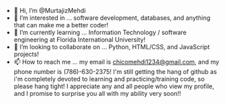 - 👋 Hi, I’m @MurtajizMehdi
- 👀 I’m interested in ... software development, databases, and anything that can make me a better coder!
- 🌱 I’m currently learning ... Information Technology / software engineering at Florida International University!
- 💞️ I’m looking to collaborate on ... Python, HTML/CSS, and JavaScript projects!
- 📫 How to reach me ... my email is chicomehdi1234@gmail.com, and my phone number is (786)-630-2375!
I'm still getting the hang of github as i'm completely devoted to learning and practicing/training code, so please hang tight! I appreciate any and all people who view my profile, and I promise to surprise you all with my ability very soon!!

<!---
MurtajizMehdi/MurtajizMehdi is a ✨ special ✨ repository because its `README.md` (this file) appears on your GitHub profile.
You can click the Preview link to take a look at your changes.
--->
